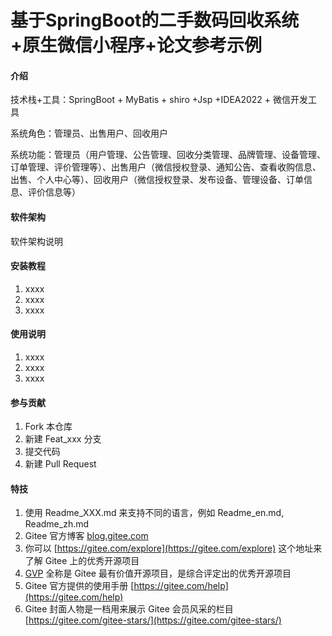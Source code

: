 # 基于SpringBoot的二手数码回收系统+原生微信小程序+论文参考示例

#### 介绍
技术栈+工具：SpringBoot + MyBatis + shiro +Jsp +IDEA2022 + 微信开发工具

系统角色：管理员、出售用户、回收用户

系统功能：管理员（用户管理、公告管理、回收分类管理、品牌管理、设备管理、订单管理、评价管理等）、出售用户（微信授权登录、通知公告、查看收购信息、出售、个人中心等）、回收用户（微信授权登录、发布设备、管理设备、订单信息、评价信息等）

#### 软件架构
软件架构说明


#### 安装教程

1.  xxxx
2.  xxxx
3.  xxxx

#### 使用说明

1.  xxxx
2.  xxxx
3.  xxxx

#### 参与贡献

1.  Fork 本仓库
2.  新建 Feat_xxx 分支
3.  提交代码
4.  新建 Pull Request


#### 特技

1.  使用 Readme\_XXX.md 来支持不同的语言，例如 Readme\_en.md, Readme\_zh.md
2.  Gitee 官方博客 [blog.gitee.com](https://blog.gitee.com)
3.  你可以 [https://gitee.com/explore](https://gitee.com/explore) 这个地址来了解 Gitee 上的优秀开源项目
4.  [GVP](https://gitee.com/gvp) 全称是 Gitee 最有价值开源项目，是综合评定出的优秀开源项目
5.  Gitee 官方提供的使用手册 [https://gitee.com/help](https://gitee.com/help)
6.  Gitee 封面人物是一档用来展示 Gitee 会员风采的栏目 [https://gitee.com/gitee-stars/](https://gitee.com/gitee-stars/)
